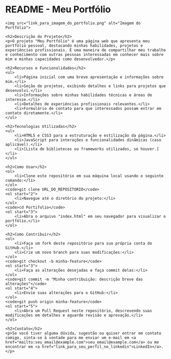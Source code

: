 <!DOCTYPE html>
<html lang="en">
<head>
    <meta charset="UTF-8">
    <meta name="viewport" content="width=device-width, initial-scale=1.0">
    <title>README - Meu Portfólio</title>
</head>
<body>
    <h1>README - Meu Portfólio</h1>

    <img src="link_para_imagem_do_portfolio.png" alt="Imagem do Portfólio">

    <h2>Descrição do Projeto</h2>
    <p>O projeto "Meu Portfólio" é uma página web que apresenta meu portfólio pessoal, destacando minhas habilidades, projetos e experiências profissionais. É uma maneira de compartilhar meu trabalho e conhecimento com outras pessoas interessadas em conhecer mais sobre mim e minhas capacidades como desenvolvedor.</p>

    <h2>Recursos e Funcionalidades</h2>
    <ul>
        <li>Página inicial com uma breve apresentação e informações sobre mim.</li>
        <li>Seção de projetos, exibindo detalhes e links para projetos que desenvolvi.</li>
        <li>Informações sobre minhas habilidades técnicas e áreas de interesse.</li>
        <li>Detalhes de experiências profissionais relevantes.</li>
        <li>Formulário de contato para que interessados possam entrar em contato diretamente.</li>
    </ul>

    <h2>Tecnologias Utilizadas</h2>
    <ul>
        <li>HTML5 e CSS3 para a estruturação e estilização da página.</li>
        <li>JavaScript para interações e funcionalidades dinâmicas (caso aplicável).</li>
        <li>[Lista de bibliotecas ou frameworks utilizados, se houver.]</li>
    </ul>

    <h2>Como Usar</h2>
    <ol>
        <li>Clone este repositório em sua máquina local usando o seguinte comando:</li>
    </ol>
    <code>git clone URL_DO_REPOSITORIO</code>
    <ol start="2">
        <li>Navegue até o diretório do projeto:</li>
    </ol>
    <code>cd Portifolio</code>
    <ol start="3">
        <li>Abra o arquivo "index.html" em seu navegador para visualizar o portfólio.</li>
    </ol>

    <h2>Como Contribuir</h2>
    <ol>
        <li>Faça um fork deste repositório para sua própria conta do GitHub.</li>
        <li>Crie um novo branch para suas modificações:</li>
    </ol>
    <code>git checkout -b minha-feature</code>
    <ol start="3">
        <li>Faça as alterações desejadas e faça commit delas:</li>
    </ol>
    <code>git commit -m "Minha contribuição: descrição breve das alterações"</code>
    <ol start="4">
        <li>Envie suas alterações para o GitHub:</li>
    </ol>
    <code>git push origin minha-feature</code>
    <ol start="5">
        <li>Abra um Pull Request neste repositório, descrevendo suas modificações em detalhes e aguarde revisão e aprovação.</li>
    </ol>

    <h2>Contato</h2>
    <p>Se você tiver alguma dúvida, sugestão ou quiser entrar em contato comigo, sinta-se à vontade para me enviar um e-mail em <a href="mailto:seu_email@example.com">seu_email@example.com</a> ou me encontrar em <a href="link_para_seu_perfil_no_linkedin">LinkedIn</a>.</p>
</body>
</html>
